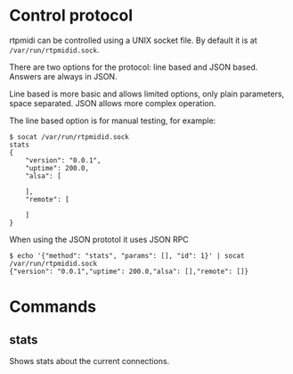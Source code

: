 # Control protocol

rtpmidi can be controlled using a UNIX socket file. By default it is at
`/var/run/rtpmidid.sock`.

There are two options for the protocol: line based and JSON based. Answers are
always in JSON.

Line based is more basic and allows limited options, only plain parameters, space
separated. JSON allows more complex operation.

The line based option is for manual testing, for example:

```shell
$ socat /var/run/rtpmidid.sock
stats
{
    "version": "0.0.1",
    "uptime": 200.0,
    "alsa": [

    ],
    "remote": [

    ]
}
```

When using the JSON prototol it uses JSON RPC

```
$ echo '{"method": "stats", "params": [], "id": 1}' | socat /var/run/rtpmidid.sock
{"version": "0.0.1","uptime": 200.0,"alsa": [],"remote": []}
```

# Commands

## stats

Shows stats about the current connections.
